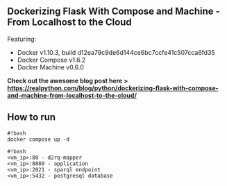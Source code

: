 ## Dockerizing Flask With Compose and Machine - From Localhost to the Cloud

Featuring:

- Docker v1.10.3, build d12ea79c9de6d144ce6bc7ccfe41c507cca6fd35
- Docker Compose v1.6.2
- Docker Machine v0.6.0


**Check out the awesome blog post here > https://realpython.com/blog/python/dockerizing-flask-with-compose-and-machine-from-localhost-to-the-cloud/**

## How to run


```
#!bash
docker compose up -d
```
```
#!bash
<vm_ip>:80 - d2rq-mapper
<vm_ip>:8080 - application
<vm_ip>:2021 - sparql endpoint
<vm_ip>:5432 - postgresql database
```